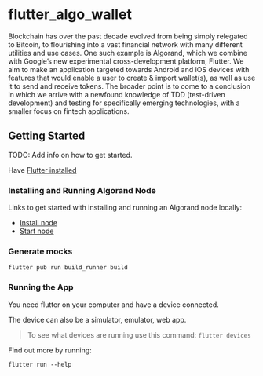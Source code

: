 # flutter_algo_wallet

Blockchain has over the past decade evolved from being simply relegated to Bitcoin, to flourishing into a vast financial network with many different utilities and use cases.
One such example is Algorand, which we combine with Google’s new experimental cross-development platform, Flutter.
We aim to make an application targeted towards Android and iOS devices with features that would enable a user to create & import wallet(s), as well as use it to send and receive tokens.
The broader point is to come to a conclusion in which we arrive with a newfound knowledge of TDD (test-driven development) and testing for specifically emerging technologies, with a smaller focus on fintech applications.


## Getting Started

TODO: Add info on how to get started.

Have [Flutter installed](https://flutter.dev/docs/get-started/install)

### Installing and Running Algorand Node

Links to get started with installing and running an Algorand node locally:

- [Install node](https://developer.algorand.org/docs/run-a-node/setup/install/)
- [Start node](https://developer.algorand.org/docs/run-a-node/setup/install/#start-node)

### Generate mocks

`flutter pub run build_runner build`

### Running the App

You need flutter on your computer and have a device connected.

The device can also be a simulator, emulator, web app.

> To see what devices are running use this command: `flutter devices`

Find out more by running:

`flutter run --help`
